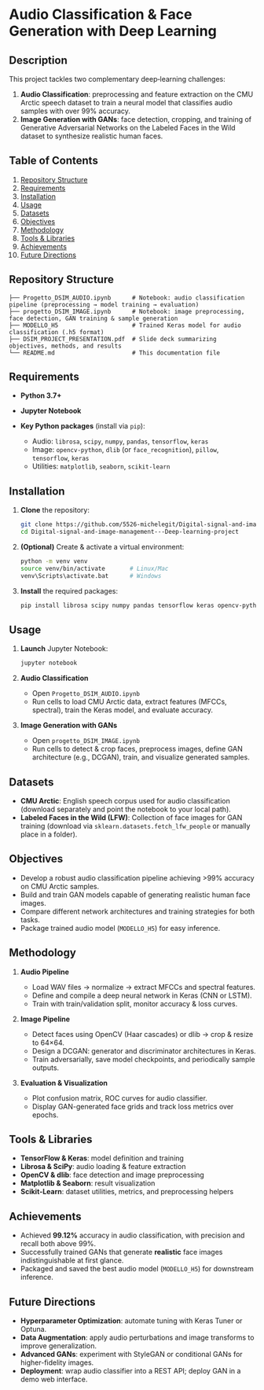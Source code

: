 
# Audio Classification & Face Generation with Deep Learning

## Description
This project tackles two complementary deep‑learning challenges:  
1. **Audio Classification**: preprocessing and feature extraction on the CMU Arctic speech dataset to train a neural model that classifies audio samples with over 99% accuracy.  
2. **Image Generation with GANs**: face detection, cropping, and training of Generative Adversarial Networks on the Labeled Faces in the Wild dataset to synthesize realistic human faces.

## Table of Contents
1. [Repository Structure](#repository-structure)  
2. [Requirements](#requirements)  
3. [Installation](#installation)  
4. [Usage](#usage)  
5. [Datasets](#datasets)  
6. [Objectives](#objectives)  
7. [Methodology](#methodology)  
8. [Tools & Libraries](#tools--libraries)  
9. [Achievements](#achievements)  
10. [Future Directions](#future-directions)  

## Repository Structure
```text
├── Progetto_DSIM_AUDIO.ipynb      # Notebook: audio classification pipeline (preprocessing → model training → evaluation)  
├── progetto_DSIM_IMAGE.ipynb      # Notebook: image preprocessing, face detection, GAN training & sample generation  
├── MODELLO_H5                     # Trained Keras model for audio classification (.h5 format)  
├── DSIM_PROJECT_PRESENTATION.pdf  # Slide deck summarizing objectives, methods, and results  
└── README.md                      # This documentation file  
```

## Requirements

* **Python 3.7+**
* **Jupyter Notebook**
* **Key Python packages** (install via `pip`):

  * Audio: `librosa`, `scipy`, `numpy`, `pandas`, `tensorflow`, `keras`
  * Image: `opencv‑python`, `dlib` (or `face_recognition`), `pillow`, `tensorflow`, `keras`
  * Utilities: `matplotlib`, `seaborn`, `scikit‑learn`

## Installation

1. **Clone** the repository:

   ```bash
   git clone https://github.com/5526-michelegit/Digital-signal-and-image-management---Deep-learning-project.git
   cd Digital-signal-and-image-management---Deep-learning-project
   ```
2. **(Optional)** Create & activate a virtual environment:

   ```bash
   python -m venv venv
   source venv/bin/activate       # Linux/Mac
   venv\Scripts\activate.bat      # Windows
   ```
3. **Install** the required packages:

   ```bash
   pip install librosa scipy numpy pandas tensorflow keras opencv-python dlib pillow matplotlib seaborn scikit-learn
   ```

## Usage

1. **Launch** Jupyter Notebook:

   ```bash
   jupyter notebook
   ```
2. **Audio Classification**

   * Open `Progetto_DSIM_AUDIO.ipynb`
   * Run cells to load CMU Arctic data, extract features (MFCCs, spectral), train the Keras model, and evaluate accuracy.
3. **Image Generation with GANs**

   * Open `progetto_DSIM_IMAGE.ipynb`
   * Run cells to detect & crop faces, preprocess images, define GAN architecture (e.g., DCGAN), train, and visualize generated samples.

## Datasets

* **CMU Arctic**: English speech corpus used for audio classification (download separately and point the notebook to your local path).
* **Labeled Faces in the Wild (LFW)**: Collection of face images for GAN training (download via `sklearn.datasets.fetch_lfw_people` or manually place in a folder).

## Objectives

* Develop a robust audio classification pipeline achieving >99% accuracy on CMU Arctic samples.
* Build and train GAN models capable of generating realistic human face images.
* Compare different network architectures and training strategies for both tasks.
* Package trained audio model (`MODELLO_H5`) for easy inference.

## Methodology

1. **Audio Pipeline**

   * Load WAV files → normalize → extract MFCCs and spectral features.
   * Define and compile a deep neural network in Keras (CNN or LSTM).
   * Train with train/validation split, monitor accuracy & loss curves.
2. **Image Pipeline**

   * Detect faces using OpenCV (Haar cascades) or dlib → crop & resize to 64×64.
   * Design a DCGAN: generator and discriminator architectures in Keras.
   * Train adversarially, save model checkpoints, and periodically sample outputs.
3. **Evaluation & Visualization**

   * Plot confusion matrix, ROC curves for audio classifier.
   * Display GAN-generated face grids and track loss metrics over epochs.

## Tools & Libraries

* **TensorFlow & Keras**: model definition and training
* **Librosa & SciPy**: audio loading & feature extraction
* **OpenCV & dlib**: face detection and image preprocessing
* **Matplotlib & Seaborn**: result visualization
* **Scikit‑Learn**: dataset utilities, metrics, and preprocessing helpers

## Achievements

* Achieved **99.12%** accuracy in audio classification, with precision and recall both above 99%.
* Successfully trained GANs that generate **realistic** face images indistinguishable at first glance.
* Packaged and saved the best audio model (`MODELLO_H5`) for downstream inference.

## Future Directions

* **Hyperparameter Optimization**: automate tuning with Keras Tuner or Optuna.
* **Data Augmentation**: apply audio perturbations and image transforms to improve generalization.
* **Advanced GANs**: experiment with StyleGAN or conditional GANs for higher-fidelity images.
* **Deployment**: wrap audio classifier into a REST API; deploy GAN in a demo web interface.
